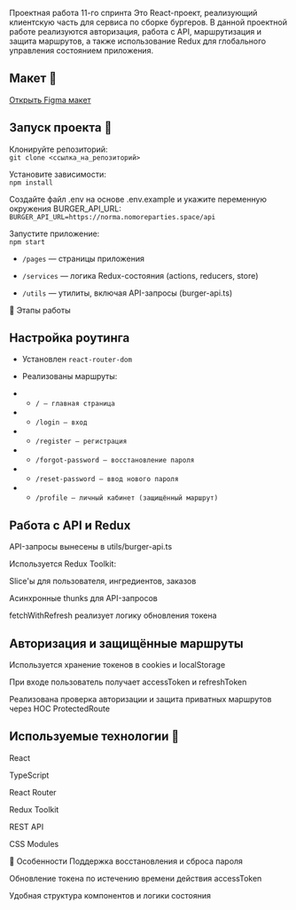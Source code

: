 Проектная работа 11-го спринта
Это React-проект, реализующий клиентскую часть для сервиса по сборке бургеров. В данной проектной работе реализуются авторизация, работа с API, маршрутизация и защита маршрутов, а также использование Redux для глобального управления состоянием приложения.

## Макет 📌
[Открыть Figma макет](https://www.figma.com/design/UuC07QYEfmogQuPe6gQDql/React-Fullstack_-%D0%9F%D1%80%D0%BE%D0%B5%D0%BA%D1%82%D0%BD%D1%8B%D0%B5-%D0%B7%D0%B0%D0%B4%D0%B0%D1%87%D0%B8--3-%D0%BC%D0%B5%D1%81%D1%8F%D1%86%D0%B0-_external_link--Copy-?node-id=849-1002&t=mXM8zwKkuaYlPbYE-1)


## Запуск проекта 🚀
Клонируйте репозиторий:\
``git clone <ссылка_на_репозиторий>``

Установите зависимости:\
`npm install`

Создайте файл .env на основе .env.example и укажите переменную окружения BURGER_API_URL:\
`BURGER_API_URL=https://norma.nomoreparties.space/api`

Запустите приложение:\
`npm start`

- `/pages` — страницы приложения

- `/services` — логика Redux-состояния (actions, reducers, store)

- `/utils` — утилиты, включая API-запросы (burger-api.ts)

📌 Этапы работы
## Настройка роутинга
- Установлен `react-router-dom`

- Реализованы маршруты:

- -  `/ — главная страница`

- -  `/login — вход`

- -  `/register — регистрация`

- -  `/forgot-password — восстановление пароля`

- -  `/reset-password — ввод нового пароля`

- -  `/profile — личный кабинет (защищённый маршрут)`

## Работа с API и Redux
API-запросы вынесены в utils/burger-api.ts

Используется Redux Toolkit:

Slice'ы для пользователя, ингредиентов, заказов

Асинхронные thunks для API-запросов

fetchWithRefresh реализует логику обновления токена

## Авторизация и защищённые маршруты
Используется хранение токенов в cookies и localStorage

При входе пользователь получает accessToken и refreshToken

Реализована проверка авторизации и защита приватных маршрутов через HOC ProtectedRoute

## Используемые технологии 📎 
React

TypeScript

React Router

Redux Toolkit

REST API

CSS Modules

🔐 Особенности
Поддержка восстановления и сброса пароля

Обновление токена по истечению времени действия accessToken

Удобная структура компонентов и логики состояния